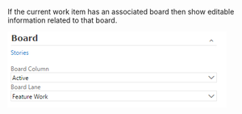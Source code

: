 If the current work item has an associated board then show editable information related to that board.

![kanban group image](img/group.png)
